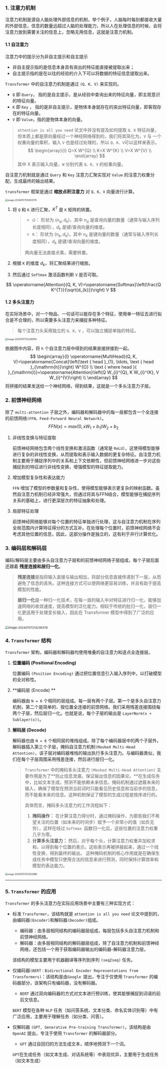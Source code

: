 ### 1. 注意力机制

注意力机制是源自人脑处理外部信息的机制，举个例子，人脑每时每刻都接收大量的外部信息，信息的数量远超过人脑的处理能力，所以人在处理信息的时候，会将注意力放到需要关注的信息上，忽略无用信息，这就是注意力机制。

#### 1.1 自注意力

注意力中的提示分为非自主提示和自主提示

- 非自主提示指的是信息本身具有突出的特征能直接被提取出来；
- 自主提示指的是在以往的经验的介入下可以将数据的特征信息提取出来。

`Transformer` 中的自注意力机制是通过 `(Q、K、V)` 来实现的。

- `Q` 即 `Query`， 指的是自主提示，是从经验中查询出来的特征向量，即主观意识的特征向量。
- `K` 即 `Key` ， 指的是非自主提示，是物体本身就存在的突出特征向量，即客观存在的特征向量。
- `V` 即 `Value`，指的是物体本身的向量。

> `attention is all you need` 论文中并没有提及如何提取 `Q、K` 特征向量，但本质上都是原向量经过一个神经网络得到的，我们将其简化为，`V` 与 一个权重向量的乘积，输入 `V` 也是经过处理的，所以 `Q、K、V`可以这样来表示。
> $$
> \begin{array}{l}
> Q=X W^{Q} \\
> K=X W^{K} \\
> V=X W^{V} \\
> \end{array}
> $$
> 其中 X 表示输入向量，`W` 分别代表 `Q、K、V` 的权重向量。

自注意力机制就是通过 `Query` 和 `Key`  注意力汇聚实现对 `Value` 的注意力权重分配，生成最终的输出结果。

`transformer` 框架是通过 **缩放点积注意力** 对 `Q、K、V` 向量进行计算。

<img src="https://typra-pictures.oss-cn-beijing.aliyuncs.com/imgs/image-20240707120003179.png" alt="image-20240707120003179" style="zoom: 50%;" />

1. 将 `Q` 和 `K` 进行汇聚，$K^T$ 是 `K` 矩阵的转置。

	> - `𝑄`： 形状为 $(n_{q},d_{k})$，其中 $n_q$  是查询向量的数量（通常与输入序列长度相同），$d_k$ 是键/查询向量的维度。
	> - `K`： 形状为 $(n_{k},d_{k})$，其中 $n_k$  是键向量的数量（通常与输入序列长度相同），$d_k$ 是键/查询向量的维度。
	>
	> 两向量无法直接点乘，需要转置。

2. 根据 `K` 的维度 $d_{k}$，将汇聚结果进行缩放。

3. 然后通过 `Softmax` 激活函数判断 `V` 是否可取。

$$
\operatorname{Attention}(Q, K, V)=\operatorname{Softmax}\left(\frac{Q K^{T}}{\sqrt{d_{k}}}\right) V
$$

#### 1.2 多头注意力

在实际场景中，对一个物品、一句话可以能存在多个特征，使用单一特征去进行拟合是不合理的，所以需要多头注意力来捕捉多种特征。

> 每个注意力头采用独立的 `Q、K、V` ，可以独立捕捉单独的特征。

<img src="https://typra-pictures.oss-cn-beijing.aliyuncs.com/imgs/image-20240707122246194.png" alt="image-20240707122246194" style="zoom:50%;" />

依据图中内容，将 `h` 个自注意力层中得到的结果直接拼接到一起。
$$
\begin{array}{l}
\operatorname{MultiHead}(Q, K, V)=\operatorname{Concat}\left(\text { head }_{1}, \ldots, \text { head }_{\mathrm{h}}\right) W^{O} \\
\text { where head }{ }_{\mathrm{i}}=\operatorname{Attention}\left(Q W_{i}^{Q}, K W_{i}^{K}, V W_{i}^{V}\right) \\
\end{array}
$$
将拼接的结果发送给一个神经网络，得到结果，这就是一个多头注意力子层。



### 2. 前馈神经网络

除了 `multi-attention` 子层之外，编码器和解码器中的每一层都包含一个全连接的前馈网络`(FFN，Feed-Forward Neural Network)`。
$$
FFN(x)=max(0, xW_1+b_1)W_2 + b_2
$$

1. 非线性变换与特征提取

	前馈神经网络包含两个线性变换和激活函数（通常是 `ReLU`），这使得模型能够进行复杂的非线性变换，从而提取和表示输入数据的更复杂特征。自注意力机制主要用于捕捉序列中的关系和上下文依赖性，但前馈神经网络进一步对这些捕捉到的特征进行非线性变换，增强模型的特征提取能力。

2. 增加模型复杂性和表达能力

	`FFN` 增加了模型的参数量和复杂性，使得模型能够表示更复杂的映射函数。虽然自注意力机制已经非常强大，但通过将其与FFN结合，模型能够在捕捉序列关系的基础上，进行更深层次的特征抽象和处理。

3. 局部特征处理

	前馈神经网络能够对每个位置的特征单独进行处理，这与自注意力机制在序列全局范围内计算特征得分的方式互补。在处理每个位置时，前馈神经网络不会考虑其他位置的信息，因此，这部分操作是独立的，这有利于并行计算优化。



### 3. 编码层和解码层

编码/解码层主要由多头自注意力子层和的前馈神经网络子层组成，每个子层后面还跟着 **残差连接和层归一化**。

> **残差连接**是指将输入直接与输出相加，将部分信息直接传递到下一层，从而避免了信息的丢失。这种连接方式可以使网络更容易训练，并且有助于提高模型的性能。 
>
> **层归一化**是一种归一化技术，在每一层的输入中对特征进行归一化，能够加速网络的收敛速度，提高模型的泛化能力。相较于传统的批归一化，层归一化更适用于处理变长输入，因此在 Transformer 模型中得到了广泛的应用。

<img src="https://typra-pictures.oss-cn-beijing.aliyuncs.com/imgs/image-20240707214236378.png" alt="image-20240707214236378" style="zoom: 67%;" />



### 4. `Transformer` 结构

`Transformer` 架构，编码器和解码器均使用堆叠的自注意力和逐点全连接层。

1.  **位置编码 (Positional Encoding)**

	位置编码 `(Position Encoding)` 通过把位置信息引入输入序列中，以打破模型的全对称性。

2. **编码层 (Encode) **

	编码器由 `N = 6` 个相同的层组成。每一层有两个子层。第一个是多头自注意力机制，第二个是简单的、按位置全连接的前馈网络。我们采用残差连接围绕每两个子层，然后层归一化。也就是说，每个子层的输出是 `LayerNorm(x + Sublayer(x))`。

3. **解码层 (Decode)**

	解码器也由 `N = 6` 个相同层的堆栈组成。除了每个编码器层中的两个子层外，解码器插入第三个子层，掩码自注意力机制`(Masked Multi-Head Attention)`，该子层对编码器堆栈的输出执行多头注意力。与编码器类似，我们在每个子层周围采用残差连接，然后进行层归一化。

	> `Transformer` 中的掩码多头注意力 `(Masked Multi-Head Attention)` 主要作用是为了**防止信息泄漏，保证输出信息的因果论。**在生成任务中，比如文本生成，预测不能依赖未来信息。掩码机制通过遮蔽未来的输入，确保了模型在预测当前词时只能看见历史信息和当前步的信息，而不能看未来的信息。这种机制保证了模型的生成过程是按序进行的。
	>
	> 具体而言，掩码多头注意力的工作流程如下： 
	>
	> 1. **掩码操作：**   在计算注意力得分时，通过掩码操作，为那些我们不希望关注的位置（如未来的时间步）赋予一个非常小的值（如负无穷），这样在经过 `Softmax `函数归一化后，这些位置的注意力权重几乎为零。
	> 2.  **计算多头注意力：**   然后，对于每个头，计算注意力权重并加权求和，以得到每个位置的表示。这些表示再被拼接起来，通过一个线性变换，得到最终的输出。 这种掩码机制的核心作用就是在确保生成任务中模型只使用合法的信息来进行预测，同时保持计算效率和模型的表达能力。

<img src="https://typra-pictures.oss-cn-beijing.aliyuncs.com/imgs/image-20240707213202996.png" alt="image-20240707213202996" style="zoom:50%;" />



---

### 5. `Transformer`  的应用

`Transformer` 的多头注意力在实际应用场景中主要有三种实现方式：

- 标准 `Transformer`，该结构就是 `attention is all you need` 论文中提到的，由编码器`(Encoder)`和解码器`(Decoder)`组成。

	- 编码器：由多层相同结构的编码器层组成，每层包括多头自注意力机制和前馈神经网络。
	- 解码器：由多层相同结构的解码器层组成，除了自注意力机制和前馈神经网络，还包括一个用于获取编码器输出的编码器-解码器注意力层。

	该结构的模型主要用于机器翻译等序列到序列 `(seq2seq)` 任务。

- 仅编码器`(BERT：Bidirectional Encoder Representations from Transformers)`：该结构是由`Google `提出，专注于仅使用 `Transformer` 的编码器部分，该架构只有编码器，没有解码器。

	- `BERT` 通过双向编码器的方式对文本进行预训练，使其能够捕捉到词语的前后文信息。

	`BERT` 模型在各种 `NLP` 任务（如问答系统、文本分类、命名实体识别等）中有广泛应用，主要用于理解任务（如分类、问答）。

- 仅解码器 `(GPT, Generative Pre-training Transformer)`，该结构是由 `OpenAI` 提出，专注于使用 `Transformer` 的解码器部分。

	- `GPT` 通过自回归的方法生成文本，顺序地预测下一个词。

	`GPT`在生成任务（如文本生成、对话系统等）中表现优异，主要用于生成任务（如文本生成）